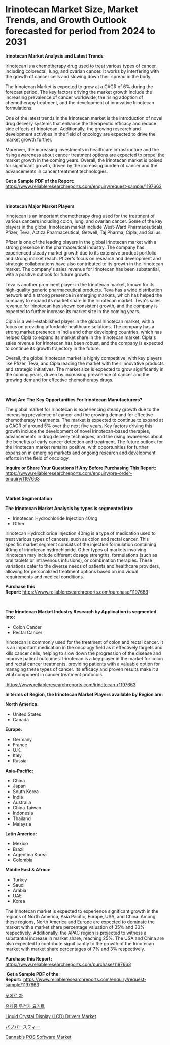 <p><h1>Irinotecan Market Size, Market Trends, and Growth Outlook forecasted for period from 2024 to 2031</h1></p><p><strong>Irinotecan Market Analysis and Latest Trends</strong></p>
<p><p>Irinotecan is a chemotherapy drug used to treat various types of cancer, including colorectal, lung, and ovarian cancer. It works by interfering with the growth of cancer cells and slowing down their spread in the body.</p><p>The Irinotecan Market is expected to grow at a CAGR of 6% during the forecast period. The key factors driving the market growth include the increasing prevalence of cancer worldwide, the rising adoption of chemotherapy treatment, and the development of innovative Irinotecan formulations.</p><p>One of the latest trends in the Irinotecan market is the introduction of novel drug delivery systems that enhance the therapeutic efficacy and reduce side effects of Irinotecan. Additionally, the growing research and development activities in the field of oncology are expected to drive the market growth further.</p><p>Moreover, the increasing investments in healthcare infrastructure and the rising awareness about cancer treatment options are expected to propel the market growth in the coming years. Overall, the Irinotecan market is poised for significant growth, driven by the increasing burden of cancer and the advancements in cancer treatment technologies.</p></p>
<p><strong>Get a Sample PDF of the Report:&nbsp;</strong> <a href="https://www.reliableresearchreports.com/enquiry/request-sample/1197663">https://www.reliableresearchreports.com/enquiry/request-sample/1197663</a></p>
<p>&nbsp;</p>
<p><strong>Irinotecan Major Market Players</strong></p>
<p><p>Irinotecan is an important chemotherapy drug used for the treatment of various cancers including colon, lung, and ovarian cancer. Some of the key players in the global Irinotecan market include West-Ward Pharmaceuticals, Pfizer, Teva, Actiza Pharmaceutical, Getwell, Taj Pharma, Cipla, and Salius.</p><p>Pfizer is one of the leading players in the global Irinotecan market with a strong presence in the pharmaceutical industry. The company has experienced steady market growth due to its extensive product portfolio and strong market reach. Pfizer's focus on research and development and strategic collaborations have also contributed to its growth in the Irinotecan market. The company's sales revenue for Irinotecan has been substantial, with a positive outlook for future growth.</p><p>Teva is another prominent player in the Irinotecan market, known for its high-quality generic pharmaceutical products. Teva has a wide distribution network and a strong presence in emerging markets, which has helped the company to expand its market share in the Irinotecan market. Teva's sales revenue for Irinotecan has shown consistent growth, and the company is expected to further increase its market size in the coming years.</p><p>Cipla is a well-established player in the global Irinotecan market, with a focus on providing affordable healthcare solutions. The company has a strong market presence in India and other developing countries, which has helped Cipla to expand its market share in the Irinotecan market. Cipla's sales revenue for Irinotecan has been robust, and the company is expected to continue its growth trajectory in the future. </p><p>Overall, the global Irinotecan market is highly competitive, with key players like Pfizer, Teva, and Cipla leading the market with their innovative products and strategic initiatives. The market size is expected to grow significantly in the coming years, driven by increasing prevalence of cancer and the growing demand for effective chemotherapy drugs.</p></p>
<p>&nbsp;</p>
<p><strong>What Are The Key Opportunities For Irinotecan Manufacturers?</strong></p>
<p><p>The global market for Irinotecan is experiencing steady growth due to the increasing prevalence of cancer and the growing demand for effective chemotherapy treatments. The market is expected to continue to expand at a CAGR of around 5% over the next five years. Key factors driving this growth include the development of novel Irinotecan-based therapies, advancements in drug delivery techniques, and the rising awareness about the benefits of early cancer detection and treatment. The future outlook for the Irinotecan market remains positive, with opportunities for further expansion in emerging markets and ongoing research and development efforts in the field of oncology.</p></p>
<p><strong>Inquire or Share Your Questions If Any Before Purchasing This Report:</strong> <a href="https://www.reliableresearchreports.com/enquiry/pre-order-enquiry/1197663">https://www.reliableresearchreports.com/enquiry/pre-order-enquiry/1197663</a></p>
<p>&nbsp;</p>
<p><strong>Market Segmentation</strong></p>
<p><strong>The Irinotecan Market Analysis by types is segmented into:</strong></p>
<p><ul><li>Irinotecan Hydrochloride Injection 40mg</li><li>Other</li></ul></p>
<p><p>Irinotecan Hydrochloride Injection 40mg is a type of medication used to treat various types of cancers, such as colon and rectal cancer. This specific market segment consists of the injection formulation containing 40mg of irinotecan hydrochloride. Other types of markets involving irinotecan may include different dosage strengths, formulations (such as oral tablets or intravenous infusions), or combination therapies. These variations cater to the diverse needs of patients and healthcare providers, allowing for personalized treatment options based on individual requirements and medical conditions.</p></p>
<p><strong>Purchase this Report:&nbsp;</strong><a href="https://www.reliableresearchreports.com/purchase/1197663">https://www.reliableresearchreports.com/purchase/1197663</a></p>
<p>&nbsp;</p>
<p><strong>The Irinotecan Market Industry Research by Application is segmented into:</strong></p>
<p><ul><li>Colon Cancer</li><li>Rectal Cancer</li></ul></p>
<p><p>Irinotecan is commonly used for the treatment of colon and rectal cancer. It is an important medication in the oncology field as it effectively targets and kills cancer cells, helping to slow down the progression of the disease and improve patient outcomes. Irinotecan is a key player in the market for colon and rectal cancer treatments, providing patients with a valuable option for managing these types of cancer. Its efficacy and proven results make it a vital component in cancer treatment protocols.</p></p>
<p><a href="https://www.reliableresearchreports.com/irinotecan-r1197663">&nbsp;https://www.reliableresearchreports.com/irinotecan-r1197663</a></p>
<p><strong>In terms of Region, the Irinotecan Market Players available by Region are:</strong></p>
<p>
    <p> <strong> North America: </strong>
        <ul>
            <li>United States</li>
            <li>Canada</li>
        </ul>
        </p> 
    <p> <strong> Europe: </strong>
        <ul>
            <li>Germany</li>
            <li>France</li>
            <li>U.K.</li>
            <li>Italy</li>
            <li>Russia</li>
        </ul>
        </p> 
    <p> <strong> Asia-Pacific: </strong>
        <ul>
            <li>China</li>
            <li>Japan</li>
            <li>South Korea</li>
            <li>India</li>
            <li>Australia</li>
            <li>China Taiwan</li>
            <li>Indonesia</li>
            <li>Thailand</li>
            <li>Malaysia</li>
        </ul>
        </p> 
    <p> <strong> Latin America: </strong>
        <ul>
            <li>Mexico</li>
            <li>Brazil</li>
            <li>Argentina Korea</li>
            <li>Colombia</li>
        </ul>
        </p> 
    <p> <strong> Middle East & Africa: </strong>
        <ul>
            <li>Turkey</li>
            <li>Saudi</li>
            <li>Arabia</li>
            <li>UAE</li>
            <li>Korea</li>
        </ul>
    </p>
    </p>
<p><p>The Irinotecan market is expected to experience significant growth in the regions of North America, Asia Pacific, Europe, USA, and China. Among these regions, North America and Europe are expected to dominate the market with a market share percentage valuation of 35% and 30% respectively. Additionally, the APAC region is projected to witness a substantial increase in market share, reaching 25%. The USA and China are also expected to contribute significantly to the growth of the Irinotecan market with market share percentages of 7% and 3% respectively.</p></p>
<p><strong>Purchase this Report: </strong><a href="https://www.reliableresearchreports.com/purchase/1197663">https://www.reliableresearchreports.com/purchase/1197663</a></p>
<p>&nbsp;<strong>Get a Sample PDF of the Report:&nbsp;&nbsp;</strong><a href="https://www.reliableresearchreports.com/enquiry/request-sample/1197663">https://www.reliableresearchreports.com/enquiry/request-sample/1197663</a></p>
<p><strong></strong></p>
<p><p><a href="https://github.com/vss5505pa7z1p/Market-Research-Report-List-2/blob/main/881431258571.md">푸에르 차</a></p><p><a href="https://medium.com/@bud567768/%EC%9C%A0%EC%A0%9C%ED%92%88%EC%9D%B4-%EC%97%86%EB%8A%94-%EC%9A%94%EA%B1%B0%ED%8A%B8-%EC%8B%9C%EC%9E%A5-%EA%B7%9C%EB%AA%A8%EB%8A%94-%EA%B8%80%EB%A1%9C%EB%B2%8C-%EC%82%B0%EC%97%85%EC%97%90%EC%84%9C-%EC%B5%9C%EA%B3%A0%EC%9D%98-%EB%A7%88%EC%BC%80%ED%8C%85-%EC%B1%84%EB%84%90%EC%9D%84-%EB%93%9C%EB%9F%AC%EB%83%85%EB%8B%88%EB%8B%A4-9e7fae7194f5">유제품 무첨가 요거트</a></p><p><a href="https://medium.com/@warren.russell07867/liquid-crystal-display-lcd-drivers-market-insights-into-market-cagr-market-trends-and-growth-199354b6a096">Liquid Crystal Display (LCD) Drivers Market</a></p><p><a href="https://github.com/pepo3k/Market-Research-Report-List-1/blob/main/519881358576.md">パブパースティー</a></p><p><a href="https://medium.com/@berugaru/cannabis-pos-software-market-insight-market-trends-growth-forecasted-from-2024-to-2031-da4049ffa80e">Cannabis POS Software Market</a></p></p>